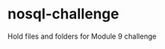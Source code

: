 # nosql-challenge                                               
Hold files and folders for Module 9 challenge
